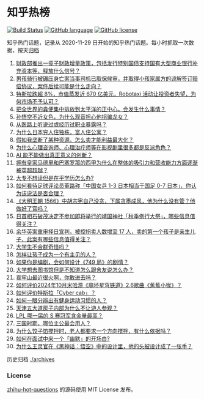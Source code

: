 # 知乎热榜
[![Build Status](https://github.com/ToWeLong/zhihu-hot-questions/workflows/CI/badge.svg)](https://github.com/ToWeLong/zhihu-hot-questions/actions)
[![GitHub language](https://img.shields.io/badge/language-golang-orange.svg)](https://golang.org/)
[![GitHub license](https://img.shields.io/github/license/ToWeLong/zhihu-hot-questions)](https://github.com/ToWeLong/zhihu-hot-questions/blob/main/LICENSE)

知乎热门话题，记录从 2020-11-29 日开始的知乎热门话题。每小时抓取一次数据，按天[归档](./archives)

<!-- BEGIN -->

1. [财政部推出一揽子财政增量政策，包括发行特别国债支持国有大型商业银行补充资本等，释放什么信号？](https://www.zhihu.com/question/826896610)
1. [男孩骑行被碾压身亡案当事司机已取保候审，并取得小孩家属方的谅解签订赔偿协议，案件后续可能是什么走向？](https://www.zhihu.com/question/822478022)
1. [特斯拉跌超 8%，市值蒸发近 670 亿美元，Robotaxi 活动让投资者失望，为何市场不予认可？](https://www.zhihu.com/question/821523443)
1. [把全世界的粪便集中排放到太平洋的正中心，会发生什么事情？](https://www.zhihu.com/question/770307561)
1. [孙悟空不近女色，为什么观音担心他拐骗龙女？](https://www.zhihu.com/question/518395174)
1. [从医路上听说过或经历过职业暴露吗？](https://www.zhihu.com/question/67928773)
1. [为什么日本穷人住独栋，富人住公寓？](https://www.zhihu.com/question/30933006)
1. [假如我垄断了某种资源，怎么卖才能利益最大化？](https://www.zhihu.com/question/669770637)
1. [为什么心理咨询师、心理治疗师等在影视剧里很多都是反派角色？](https://www.zhihu.com/question/667780705)
1. [AI 能不能做出真正意义的创新？](https://www.zhihu.com/question/814165911)
1. [拥有皇家马德里和巴塞罗那的西甲为什么在整体的吸引力和营收能力方面逐渐被英超超越？](https://www.zhihu.com/question/654347981)
1. [大专不想读但是在乎学历怎么办?](https://www.zhihu.com/question/821437049)
1. [如何看待足球评论员董路称「中国女乒 1-3 日本相当于国足 0-7 日本」，你认为该说法是否合理？](https://www.zhihu.com/question/812273172)
1. [《大明王朝 1566》中胡宗宪自己没贪，下属贪墨成风，他为什么没有管？他做好了官吗？](https://www.zhihu.com/question/667017375)
1. [日首相石破茂决定不参加即将举行的靖国神社「秋季例行大祭」，哪些信息值得关注？](https://www.zhihu.com/question/817465027)
1. [余华英案重审择日宣判，被控拐卖人数增至 17 人，卖的第一个孩子是亲生儿子，此案有哪些信息值得关注？](https://www.zhihu.com/question/813749564)
1. [大学生不合群奇怪吗？](https://www.zhihu.com/question/818748479)
1. [怎样让孩子成为一个有主见的人？](https://www.zhihu.com/question/778114884)
1. [如果你是编剧，会如何设计《749 局》的剧情？](https://www.zhihu.com/question/807463176)
1. [大学想去图书馆但是不知道怎么跟舍友说怎么办？](https://www.zhihu.com/question/679711890)
1. [哀牢山最近很火啊，你敢进去吗？](https://www.zhihu.com/question/766935672)
1. [如何评价2024年10月米哈游《崩坏星穹铁道》2.6歌曲《蕉蕉小猴》？](https://www.zhihu.com/question/822625577)
1. [如何评价特斯拉「Cyber cab」？](https://www.zhihu.com/question/816288367)
1. [如何一眼分辨出有健身运动习惯的人？](https://www.zhihu.com/question/633237461)
1. [天津五大道房子内部为什么不让游人参观？](https://www.zhihu.com/question/45477538)
1. [LPL 哪一届的 S 赛冠军含金量最高？](https://www.zhihu.com/question/501930477)
1. [三国时期，哪位主公最会用人？](https://www.zhihu.com/question/626102555)
1. [为什么饺子馅搅拌时，老人都要求一个方向搅拌，有什么依据吗？](https://www.zhihu.com/question/30242895)
1. [如何在面试中来一个「幽默」的开场白?](https://www.zhihu.com/question/788847974)
1. [为什么王灵官在《黑神话：悟空》中的设计里，他的头被设计成了一张手？](https://www.zhihu.com/question/666829305)

<!-- END -->

历史归档 [./archives](./archives)


### License
[zhihu-hot-questions](https://github.com/towelong/zhihu-hot-questions) 的源码使用 MIT License 发布。